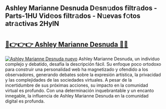 ## Ashley Marianne Desnuda D𝚎sn𝚞dos filtr𝚊dos - Parts-1HU Vid𝚎os filtr𝚊dos - N𝚞evas f𝚘tos atr𝚊ctivas 2HylN

# <h2><a href="http://mbdujh3.tromn.icu/?c=Ashley+Marianne+Desnuda">🔗👉👉👉 Ashley Marianne Desnuda 🔗🔗</a></h2>

[![Ashley Marianne Desnuda nuevo](https://i.imgur.com/pEAQMta.gif)](http://mbdujh3.tromn.icu/?c=Ashley+Marianne+Desnuda)
Ashley Marianne Desnuda, un individuo complejo y debatido, desafía la descripción fácil. Su enfoque poco ortodoxo para construir una personalidad web ha magnetizado y ofendido a los observadores, generando debates sobre la expresión artística, la privacidad y las complejidades de las sociedades virtuales. A pesar de la incertidumbre de sus próximas acciones, su impacto en la comunidad virtual es profundo. Con una determinación inquebrantable y un encanto innegable, la influencia de Ashley Marianne Desnuda en la comunidad digital es profunda.
